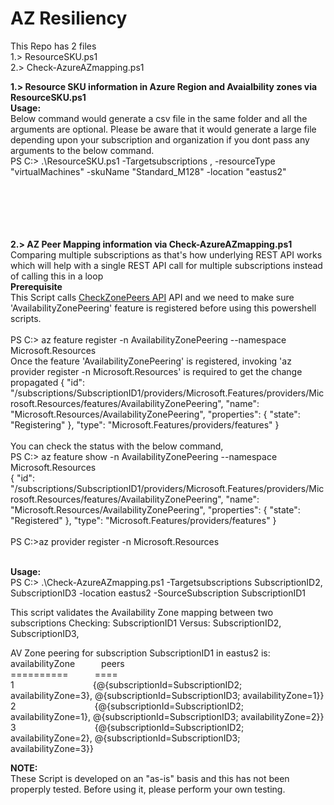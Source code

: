 # AZ Resiliency
This Repo has 2 files<br/>
1.> ResourceSKU.ps1<br/>
2.> Check-AzureAZmapping.ps1<br/>

**1.> Resource SKU information in Azure Region and Avaialbility zones via ResourceSKU.ps1**<br/>
**Usage:** <br/>
Below command would generate a csv file in the same folder and all the arguments are optional. Please be aware that it would generate a large file depending upon your subscription and organization if you dont pass any arguments to the below command.<br/>
PS C:\> .\ResourceSKU.ps1 -Targetsubscriptions <SubscriptionID1>, <SubscriptionID2> -resourceType "virtualMachines" -skuName "Standard_M128" -location "eastus2"
<br/><br/><br/><br/><br/><br/>

**2.> AZ Peer Mapping information via Check-AzureAZmapping.ps1**</br>
Comparing multiple subscriptions as that's how underlying REST API works which will help with a single REST API call for multiple subscriptions instead of calling this in a loop<br/>
**Prerequisite** <br/>
 This Script calls [CheckZonePeers API](https://learn.microsoft.com/en-us/rest/api/resources/subscriptions/check-zone-peers?tabs=HTTP) API and we need to make sure 'AvailabilityZonePeering' feature is registered before using this powershell scripts.
<br/><br/>
PS C:\> az feature register -n AvailabilityZonePeering --namespace Microsoft.Resources <br/>
Once the feature 'AvailabilityZonePeering' is registered, invoking 'az provider register -n Microsoft.Resources' is required to get the change propagated
{
  "id": "/subscriptions/SubscriptionID1/providers/Microsoft.Features/providers/Microsoft.Resources/features/AvailabilityZonePeering",
  "name": "Microsoft.Resources/AvailabilityZonePeering",
  "properties": {
    "state": "Registering"
  },
  "type": "Microsoft.Features/providers/features"
}
<br/><br/>
You can check the status with the below command,<br/>
PS C:\> az feature show -n AvailabilityZonePeering --namespace Microsoft.Resources <br/>
{
  "id": "/subscriptions/SubscriptionID1/providers/Microsoft.Features/providers/Microsoft.Resources/features/AvailabilityZonePeering",
  "name": "Microsoft.Resources/AvailabilityZonePeering",
  "properties": {
    "state": "Registered"
  },
  "type": "Microsoft.Features/providers/features"
}
<br/><br/>
PS C:\>az provider register -n Microsoft.Resources<br/><br/>

**Usage:** <br/>
PS C:\> .\Check-AzureAZmapping.ps1 -Targetsubscriptions SubscriptionID2, SubscriptionID3 -location eastus2 -SourceSubscription SubscriptionID1

 This script validates the Availability Zone mapping between two subscriptions
  Checking:  SubscriptionID1
  Versus:    SubscriptionID2, SubscriptionID3,

AV Zone peering for subscription SubscriptionID1 in eastus2 is: <br/>
availabilityZone&emsp;&emsp;&emsp;peers <br/>
==========&ensp;&emsp;&emsp;&ensp;====<br/>
1&emsp;&emsp;&emsp;&emsp;&emsp;&emsp;&emsp;&emsp;&emsp;{@{subscriptionId=SubscriptionID2; availabilityZone=3}, @{subscriptionId=SubscriptionID3; availabilityZone=1}} <br/>
2&emsp;&emsp;&emsp;&emsp;&emsp;&emsp;&emsp;&emsp;&emsp;{@{subscriptionId=SubscriptionID2; availabilityZone=1}, @{subscriptionId=SubscriptionID3; availabilityZone=2}} <br/>
3&emsp;&emsp;&emsp;&emsp;&emsp;&emsp;&emsp;&emsp;&emsp;{@{subscriptionId=SubscriptionID2; availabilityZone=2}, @{subscriptionId=SubscriptionID3; availabilityZone=3}} <br/>


**NOTE:** <br/>
These Script is developed on an "as-is" basis and this has not been properply tested. Before using it, please perform your own testing.
